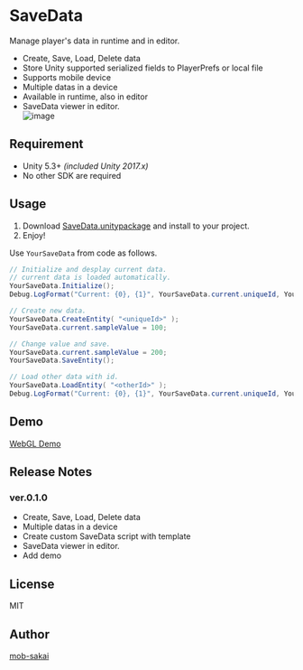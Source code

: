 SaveData
===

Manage player's data in runtime and in editor.

* Create, Save, Load, Delete data
* Store Unity supported serialized fields to PlayerPrefs or local file
* Supports mobile device
* Multiple datas in a device
* Available in runtime, also in editor
* SaveData viewer in editor.  
![image](https://user-images.githubusercontent.com/12690315/29917139-fda7bf3e-8e7b-11e7-8eca-4ab197ba0959.png)



## Requirement

* Unity 5.3+ *(included Unity 2017.x)*
* No other SDK are required



## Usage

1. Download [SaveData.unitypackage](https://github.com/mob-sakai/SaveData/master/SaveData.unitypackage) and install to your project.
1. Enjoy!

Use `YourSaveData` from code as follows.

```csharp
// Initialize and desplay current data.
// current data is loaded automatically.
YourSaveData.Initialize();
Debug.LogFormat("Current: {0}, {1}", YourSaveData.current.uniqueId, YourSaveData.current.sampleValue);

// Create new data.
YourSaveData.CreateEntity( "<uniqueId>" );
YourSaveData.current.sampleValue = 100;

// Change value and save.
YourSaveData.current.sampleValue = 200;
YourSaveData.SaveEntity();

// Load other data with id.
YourSaveData.LoadEntity( "<otherId>" );
Debug.LogFormat("Current: {0}, {1}", YourSaveData.current.uniqueId, YourSaveData.current.sampleValue);
```


## Demo

[WebGL Demo](https://developer.cloud.unity3d.com/share/W1fv8sYS9f/)



## Release Notes

### ver.0.1.0

* Create, Save, Load, Delete data
* Multiple datas in a device
* Create custom SaveData script with template
* SaveData viewer in editor.
* Add demo



## License
MIT



## Author
[mob-sakai](https://github.com/mob-sakai)

